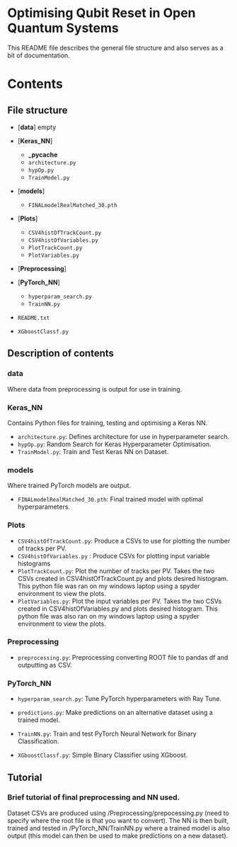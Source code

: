 # Optimising Qubit Reset in Open Quantum Systems


This README file describes the general file structure and also serves as a bit of documentation.


# Contents
## File structure
- [**data**]
	empty
- [**Keras_NN**]
	- **_pycache**
	- `architecture.py` 
 	- `hypOp.py`  
	- `TrainModel.py` 
- [**models**]
	- `FINALmodelRealMatched_30.pth`
- [**Plots**]
	- `CSV4histOfTrackCount.py` 
 	- `CSV4histOfVariables.py`  
	- `PlotTrackCount.py`
	- `PlotVariables.py` 
- [**Preprocessing**]

- [**PyTorch_NN**]
	- `hyperparam_search.py` 
 	- `TrainNN.py` 

- `README.txt` 
- `XGboostClassf.py` 


## Description of contents

### data
Where data from preprocessing is output for use in training.

### Keras_NN
Contains Python files for training, testing and optimising a Keras NN.
- `architecture.py`: Defines architecture for use in hyperparameter search.
- `hypOp.py`: Random Search for Keras Hyperparameter Optimisation. 
- `TrainModel.py`: Train and Test Keras NN on Dataset.

### models
Where trained PyTorch models are output.
- `FINALmodelRealMatched_30.pth`: Final trained model with optimal hyperparameters.

### Plots
- `CSV4histOfTrackCount.py`: Produce a CSVs to use for plotting the number of tracks per PV.
- `CSV4histOfVariables.py` : Produce CSVs for plotting input variable histograms
- `PlotTrackCount.py`: Plot the number of tracks per PV.
	Takes the two CSVs created in CSV4histOfTrackCount.py and plots desired histogram.
	This python file was ran on my windows laptop using a spyder environment to view the plots.
- `PlotVariables.py`: Plot the  input variables per PV.
	Takes the two CSVs created in CSV4histOfVariables.py and plots desired histogram.
	This python file was also ran on my windows laptop using a spyder environment to view the plots.

### Preprocessing
- `preprocessing.py`: Preprocessing converting ROOT file to pandas df and outputting as CSV.

### PyTorch_NN
- `hyperparam_search.py`: Tune PyTorch hyperparameters with Ray Tune.
- `predictions.py`: Make predictions on an alternative dataset using a trained model.
- `TrainNN.py`: Train and test PyTorch Neural Network for Binary Classification.


- `XGboostClassf.py`: Simple Binary Classifier using XGboost.



## Tutorial
### Brief tutorial of final preprocessing and NN used.

Dataset CSVs are produced using /Preprocessing/prepocessing.py (need to specify where the root file is that you want to convert).
The NN is then built, trained and tested in /PyTorch_NN/TrainNN.py where a trained model is also output (this model can then be used
to make predictions on a new dataset).
